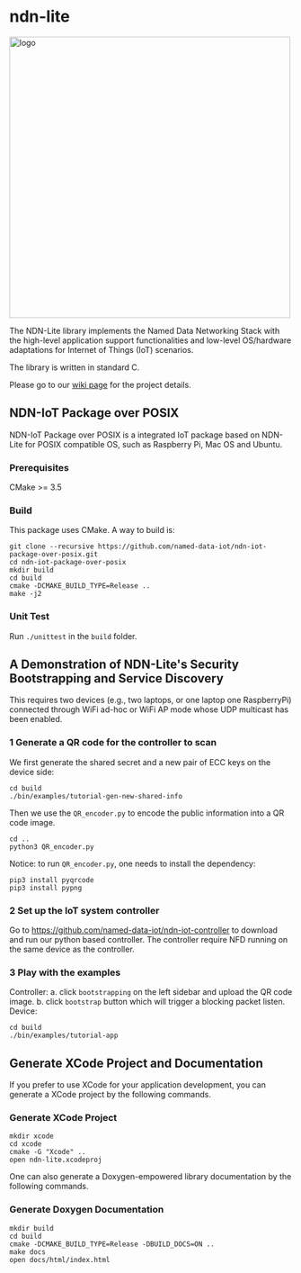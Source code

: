 ndn-lite
========

<img src="https://zhiyi-zhang.com/images/ndn-lite-logo.jpg" alt="logo" width="500"/>

The NDN-Lite library implements the Named Data Networking Stack with the high-level application support functionalities and low-level OS/hardware adaptations for Internet of Things (IoT) scenarios.

The library is written in standard C.

Please go to our [wiki page](https://github.com/Zhiyi-Zhang/ndn_standalone/wiki) for the project details.

NDN-IoT Package over POSIX
--------------------------
NDN-IoT Package over POSIX is a integrated IoT package based on NDN-Lite for POSIX compatible OS, such as
Raspberry Pi, Mac OS and Ubuntu.

### Prerequisites ###
CMake >= 3.5

### Build ###
This package uses CMake. A way to build is:
 ```
 git clone --recursive https://github.com/named-data-iot/ndn-iot-package-over-posix.git
 cd ndn-iot-package-over-posix
 mkdir build
 cd build
 cmake -DCMAKE_BUILD_TYPE=Release ..
 make -j2
 ```

### Unit Test ###
Run `./unittest` in the `build` folder.

## A Demonstration of NDN-Lite's Security Bootstrapping and Service Discovery

This requires two devices (e.g., two laptops, or one laptop one RaspberryPi) connected through WiFi ad-hoc or WiFi AP mode whose UDP multicast has been enabled.

### 1 Generate a QR code for the controller to scan
We first generate the shared secret and a new pair of ECC keys on the device side:
```
cd build
./bin/examples/tutorial-gen-new-shared-info
```
Then we use the `QR_encoder.py` to encode the public information into a QR code image.
```
cd ..
python3 QR_encoder.py
```
Notice: to run `QR_encoder.py`, one needs to install the dependency:
```
pip3 install pyqrcode
pip3 install pypng
```

### 2 Set up the IoT system controller
Go to https://github.com/named-data-iot/ndn-iot-controller to download and run our python based controller.
The controller require NFD running on the same device as the controller.

### 3 Play with the examples
Controller:
a. click `bootstrapping` on the left sidebar and upload the QR code image.
b. click `bootstrap` button which will trigger a blocking packet listen.
Device:
```
cd build
./bin/examples/tutorial-app
```

## Generate XCode Project and Documentation
If you prefer to use XCode for your application development, you can generate a XCode project by the following commands.
### Generate XCode Project ###
 ```
 mkdir xcode
 cd xcode
 cmake -G "Xcode" ..
 open ndn-lite.xcodeproj
 ```

One can also generate a Doxygen-empowered library documentation by the following commands.
### Generate Doxygen Documentation ###
 ```
 mkdir build
 cd build
 cmake -DCMAKE_BUILD_TYPE=Release -DBUILD_DOCS=ON ..
 make docs
 open docs/html/index.html
 ```